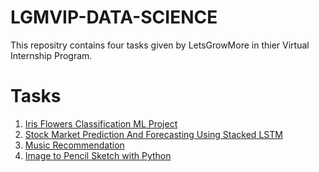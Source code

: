 # LGMVIP-DATA-SCIENCE
This repositry contains four tasks given by LetsGrowMore in thier Virtual Internship Program.

# Tasks
1. [Iris Flowers Classification ML Project](https://github.com/Harshada-m/LGMVIP-DATA-SCIENCE/tree/main/Task-%20Iris%20Flowers%20Classification%20ML%20Project)
2. [Stock Market Prediction And Forecasting Using Stacked LSTM](https://github.com/Harshada-m/LGMVIP-DATA-SCIENCE/tree/main/Task-Stock%20Market%20Prediction%20And%20Forecasting%20Using%20Stacked%20LSTM)
3. [Music Recommendation](https://github.com/Harshada-m/LGMVIP-DATA-SCIENCE/tree/main/Task-Music%20Recommendation)
4. [Image to Pencil Sketch with Python](https://github.com/Harshada-m/LGMVIP-DATA-SCIENCE/tree/main/Task-Image%20to%20Pencil%20Sketch%20with%20Python)
